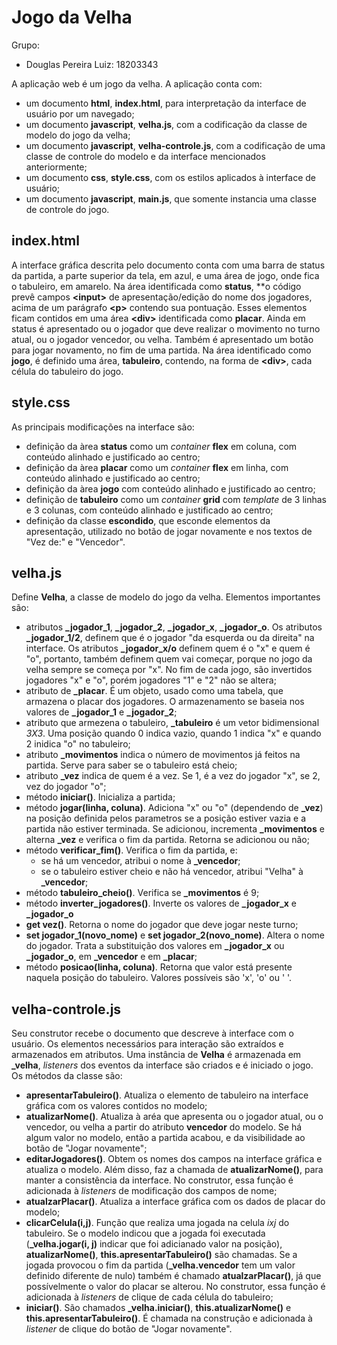 # Jogo da Velha
Grupo: 
- Douglas Pereira Luiz: 18203343

A aplicação web é um jogo da velha. A aplicação conta com:
- um documento **html**, **index.html**, para interpretação da interface de usuário por um navegado;
- um documento **javascript**, **velha.js**, com a codificação da classe de modelo do jogo da velha;
- um documento **javascript**, **velha-controle.js**, com a codificação de uma classe de controle do modelo e da interface mencionados anteriormente;
- um documento **css**, **style.css**, com os estilos aplicados à interface de usuário;
- um documento **javascript**, **main.js**, que somente instancia uma classe de controle do jogo.

## index.html
A interface gráfica descrita pelo documento conta com uma barra de status da partida, a parte superior da tela, em azul, e uma área de jogo, onde fica o tabuleiro, em amarelo.
Na área identificada como **status**, **o código prevê campos **\<input\>** de apresentação/edição do nome dos jogadores, acima de um parágrafo **\<p\>** contendo sua pontuação. Esses elementos ficam contidos em uma área **\<div\>** identificada como **placar**.
Ainda em status é apresentado ou o jogador que deve realizar o movimento no turno atual, ou o jogador vencedor, ou velha. Também é apresentado um botão para jogar novamento, no fim de uma partida.
Na área identificado como **jogo**, é definido uma área, **tabuleiro**, contendo, na forma de **\<div\>**, cada célula do tabuleiro do jogo.

## style.css
As principais modificações na interface são:
- definição da àrea **status** como um _container_ **flex** em coluna, com conteúdo alinhado e justificado ao centro;
- definição da àrea **placar** como um _container_ **flex** em linha, com conteúdo alinhado e justificado ao centro;
- definição da àrea **jogo** com conteúdo alinhado e justificado ao centro;
- definição de **tabuleiro** como um _container_ **grid** com _template_ de 3 linhas e 3 colunas, com conteúdo alinhado e justificado ao centro;
- definição da classe **escondido**, que esconde elementos da apresentação, utilizado no botão de jogar novamente e nos textos de "Vez de:" e "Vencedor".

## velha.js
Define **Velha**, a classe de modelo do jogo da velha. Elementos importantes são:
- atributos **\_jogador_1**, **\_jogador_2**, **\_jogador_x**, **\_jogador_o**. Os atributos **\_jogador_1/2**, definem que é o jogador "da esquerda ou da direita" na interface. Os atributos **\_jogador_x/o** definem quem é o "x" e quem é "o", portanto, também definem quem vai começar, porque no jogo da velha sempre se começa por "x". No fim de cada jogo, são invertidos jogadores "x" e "o", porém jogadores "1" e "2" não se altera;
- atributo de **\_placar**. É um objeto, usado como uma tabela, que armazena o placar dos jogadores. O armazenamento se baseia nos valores de **\_jogador_1** e **\_jogador_2**;
- atributo que armezena o tabuleiro, **\_tabuleiro** é um vetor bidimensional _3X3_. Uma posição quando 0 indica vazio, quando 1 indica "x" e quando 2 inidica "o" no tabuleiro;
- atributo **\_movimentos** indica o número de movimentos já feitos na partida. Serve para saber se o tabuleiro está cheio;
- atributo **\_vez** indica de quem é a vez. Se 1, é a vez do jogador "x", se 2, vez do jogador "o";
- método **iniciar()**. Inicializa a partida;
- método **jogar(linha, coluna)**. Adiciona "x" ou "o" (dependendo de **\_vez**) na posição definida pelos parametros se a posição estiver vazia e a partida não estiver terminada. Se adicionou, incrementa **\_movimentos** e alterna **\_vez** e verifica o fim da partida. Retorna se adicionou ou não;
- método **verificar_fim()**. Verifica o fim da partida, e: 
  - se há um vencedor, atribui o nome à **\_vencedor**;
  - se o tabuleiro estiver cheio e não há vencedor, atribui "Velha" à **\_vencedor**;
- método **tabuleiro_cheio()**. Verifica se **\_movimentos** é 9;
- método **inverter_jogadores()**. Inverte os valores de **\_jogador\_x** e **\_jogador\_o**
- **get vez()**. Retorna o nome do jogador que deve jogar neste turno;
- **set jogador_1(novo_nome)** e **set jogador_2(novo_nome)**. Altera o nome do jogador. Trata a substituição dos valores em **\_jogador\_x** ou **\_jogador\_o**, em **\_vencedor** e em **\_placar**;
- método **posicao(linha, coluna)**. Retorna que valor está presente naquela posição do tabuleiro. Valores possíveis são 'x', 'o' ou ' '.

## velha-controle.js
Seu construtor recebe o documento que descreve à interface com o usuário. Os elementos necessários para interação são extraídos e armazenados em atributos.
Uma instância de **Velha** é armazenada em **\_velha**, _listeners_ dos eventos da interface são criados e é iniciado o jogo. 
Os métodos da classe são:
- **apresentarTabuleiro()**. Atualiza o elemento de tabuleiro na interface gráfica com os valores contidos no modelo;
- **atualizarNome()**. Atualiza à aréa que apresenta ou o jogador atual, ou o vencedor, ou velha a partir do atributo **vencedor** do modelo. Se há algum valor no modelo, então a partida acabou, e da visibilidade ao botão de "Jogar novamente";
- **editarJogadores()**. Obtem os nomes dos campos na interface gráfica e atualiza o modelo. Além disso, faz a chamada de **atualizarNome()**, para manter a consistência da interface. No construtor, essa função é adicionada à _listeners_ de modificação dos campos de nome;
- **atualzarPlacar()**. Atualiza a interface gráfica com os dados de placar do modelo;
- **clicarCelula(i,j)**. Função que realiza uma jogada na celula _ixj_ do tabuleiro. Se o modelo indicou que a jogada foi executada (**\_velha.jogar(i, j)** indicar que foi adicianado valor na posição), **atualizarNome()**, **this.apresentarTabuleiro()** são chamadas. Se a jogada provocou o fim da partida (**\_velha.vencedor** tem um valor definido diferente de nulo) também é chamado **atualzarPlacar()**, já que possívelmente o valor do placar se alterou. No construtor, essa função é adicionada à _listeners_ de clique de cada célula do tabuleiro;
- **iniciar()**. São chamados **\_velha.iniciar()**, **this.atualizarNome()** e **this.apresentarTabuleiro()**. É chamada na construção e adicionada à _listener_ de clique do botão de "Jogar novamente".
